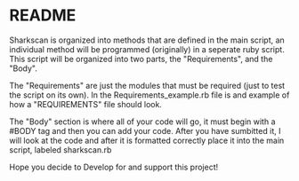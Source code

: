 # README #

Sharkscan is organized into methods that are defined in the main script, an individual method will be programmed (originally) in a seperate ruby script. This script will be organized into two parts, the "Requirements", and the "Body".

The "Requirements" are just the modules that must be required (just to test the script on its own). In the Requirements_example.rb file is and example of how a "REQUIREMENTS" file should look.

The "Body" section is where all of your code will go, it must begin with a #BODY tag and then you can add your code. After you have sumbitted it, I will look at the code and after it is formatted correctly place it into the main script, labeled sharkscan.rb

Hope you decide to Develop for and support this project!